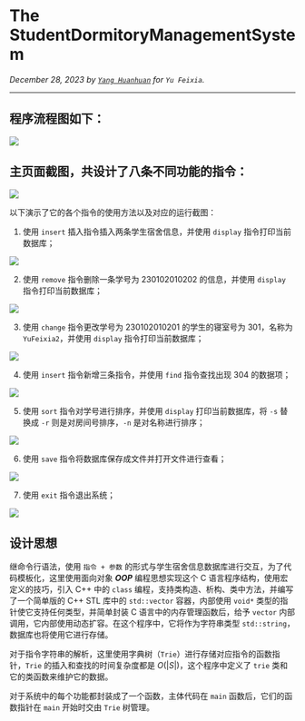 # The StudentDormitoryManagementSystem

_December 28, 2023 by [`Yang Huanhuan`](https://github.com/huanhuanonly) for `Yu Feixia`._


---

## 程序流程图如下：

![](flow-chart.png)

## 主页面截图，共设计了八条不同功能的指令：

![](home.png)

以下演示了它的各个指令的使用方法以及对应的运行截图：

1)	使用 `insert` 插入指令插入两条学生宿舍信息，并使用 `display` 指令打印当前数据库；

![](insert.png)

2)	使用 `remove` 指令删除一条学号为 $230102010202$ 的信息，并使用 `display` 指令打印当前数据库；

![](remove.png)

3)	使用 `change` 指令更改学号为 $230102010201$ 的学生的寝室号为 $301$，名称为 `YuFeixia2`，并使用 `display` 指令打印当前数据库；

![](change.png)

4)	使用 `insert` 指令新增三条指令，并使用 `find` 指令查找出现 $304$ 的数据项；

![](find.png)

5)	使用 `sort` 指令对学号进行排序，并使用 `display` 打印当前数据库，将 `-s` 替换成 `-r` 则是对房间号排序，`-n` 是对名称进行排序；

![](sort.png)

6)	使用 `save` 指令将数据库保存成文件并打开文件进行查看；

![](save.png)

7)	使用 `exit` 指令退出系统；

![](exit.png)

## 设计思想
继命令行语法，使用 `指令 + 参数` 的形式与学生宿舍信息数据库进行交互，为了代码模板化，这里使用面向对象 _**OOP**_ 编程思想实现这个 C 语言程序结构，使用宏定义的技巧，引入 C++ 中的 `class` 编程，支持类构造、析构、类中方法，并编写了一个简单版的 C++ STL 库中的 `std::vector` 容器，内部使用 `void*` 类型的指针使它支持任何类型，并简单封装 C 语言中的内存管理函数后，给予 `vector` 内部调用，它内部使用动态扩容。在这个程序中，它将作为字符串类型 `std::string`，数据库也将使用它进行存储。

对于指令字符串的解析，这里使用字典树（`Trie`）进行存储对应指令的函数指针，`Trie` 的插入和查找的时间复杂度都是 $O(\left|S\right|)$，这个程序中定义了 `trie` 类和它的类函数来维护它的数据。

对于系统中的每个功能都封装成了一个函数，主体代码在 `main` 函数后，它们的函数指针在 `main` 开始时交由 `Trie` 树管理。
